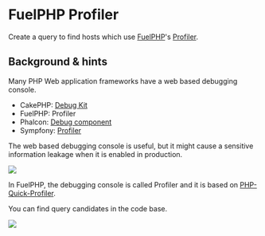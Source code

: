 # FuelPHP Profiler

Create a query to find hosts which use [FuelPHP](https://fuelphp.com/)'s [Profiler](https://fuelphp.com/docs/general/profiling.html).

## Background & hints

Many PHP Web application frameworks have a web based debugging console.

- CakePHP: [Debug Kit](https://book.cakephp.org/debugkit/4/en/index.html)
- FuelPHP: Profiler
- Phalcon: [Debug component](https://docs.phalcon.io/3.4/en/debug)
- Sympfony: [Profiler](https://symfony.com/doc/current/profiler.html)

The web based debugging console is useful, but it might cause a sensitive information leakage when it is enabled in production.

![](https://i.imgur.com/Vr4IBEZ.png)

In FuelPHP, the debugging console is called Profiler and it is based on [PHP-Quick-Profiler](https://github.com/wufoo/PHP-Quick-Profiler).

You can find query candidates in the code base.

![](https://i.imgur.com/ACkHEzp.png)

